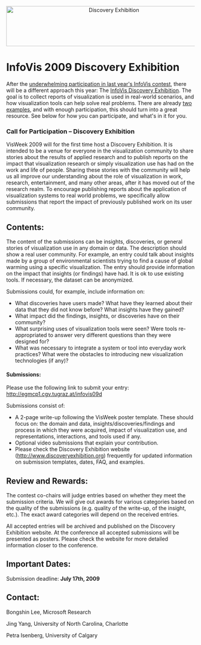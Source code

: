 <p align="center"><img src="https://media.eagereyes.org/media/2009/discoveryexhibition.png" border="0" alt="Discovery Exhibition" width="560" height="107" /></p>

# InfoVis 2009 Discovery Exhibition

After the <a href="/blog/2008/sad-state-of-infovis-contest">underwhelming participation in last year's InfoVis contest</a>, there will be a different approach this year: The <a href="http://www.discoveryexhibition.org">InfoVis Discovery Exhibition</a>. The goal is to collect reports of visualization is used in real-world scenarios, and how visualization tools can help solve real problems. There are already <a href="http://www.discoveryexhibition.org/wiki/pmwiki.php/Main/Examples">two examples</a>, and with enough participation, this should turn into a great resource. See below for how you can participate, and what's in it for you.

<h3>Call for Participation &ndash; Discovery Exhibition</h3>
VisWeek 2009 will for the first time host a Discovery Exhibition. It is intended to be a venue for everyone in the visualization community to share stories about the results of applied research and to publish reports on the impact that visualization research or simply visualization use has had on the work and life of people. Sharing these stories with the community will help us all improve our understanding about the role of visualization in work, research, entertainment, and many other areas, after it has moved out of the research realm. To encourage publishing reports about the application of visualization systems to real world problems, we specifically allow submissions that report the impact of previously published work on its user community.

## Contents:
The content of the submissions can be insights, discoveries, or general stories of visualization use in any domain or data. The description should show a real user community. For example, an entry could talk about insights made by a group of environmental scientists trying to find a cause of global warming using a specific visualization. The entry should provide information on the impact that insights (or findings) have had. It is ok to use existing tools. I<span>f necessary, the dataset can be anonymized.</span>

Submissions could, for example, include information on:

<ul>
<li>What discoveries have users made? What have they learned about their data that they did not know before? What insights have they gained?</li>
<li>What impact did the findings, insights, or discoveries have on their community?</li>
<li>What surprising uses of visualization tools were seen? Were tools re-appropriated to answer very different questions than they were designed for?</li>
<li>What was necessary to integrate a system or tool into everyday work practices? What were the obstacles to introducing new visualization technologies (if any)?</li>
</ul>
<h4>Submissions:</h4>
Please use the following link to submit your entry: <a href="http://egmcp1.cgv.tugraz.at/infovis09d">http://egmcp1.cgv.tugraz.at/infovis09d</a>

Submissions consist of:

<ul>
<li>A 2-page write-up following the VisWeek poster template. These should focus on: the domain and data, insights/discoveries/findings and process in which they were acquired, impact of visualization use, and representations, interactions, and tools used if any.</li>
<li>Optional video submissions that explain your contribution.</li>
<li>Please check the Discovery Exhibition website (<a href="http://www.discoveryexhibition.org">http://www.discoveryexhibition.org</a>)<span> </span>frequently for updated information on submission templates, dates, FAQ, and examples.</li>
</ul>

## Review and Rewards:
The contest co-chairs will judge entries based on whether they meet the submission criteria. We will give out awards for various categories based on the quality of the submissions (e.g. quality of the write<span>-</span>up, of the insight, etc.). The exact award categories will depend on the received entries.

All accepted entries will be archived and published on the Discovery Exhibition website. At the conference all accepted submissions will be presented as posters. Please check the website for more detailed information closer to the conference.

## Important Dates:
Submission deadline: <strong>July 17th, 2009</strong>

## Contact:
Bongshin Lee, Microsoft Research

Jing Yang, University of North Carolina, Charlotte

Petra Isenberg, University of Calgary
